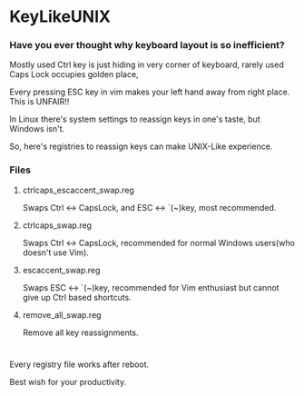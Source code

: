 # KeyLikeUNIX
### Have you ever thought why keyboard layout is so inefficient?

Mostly used Ctrl key is just hiding in very corner of keyboard, rarely used Caps Lock occupies golden place,

Every pressing ESC key in vim makes your left hand away from right place. This is UNFAIR!!

In Linux there's system settings to reassign keys in one's taste, but Windows isn't.

So, here's registries to reassign keys can make UNIX-Like experience.
### Files
1. ctrlcaps_escaccent_swap.reg
   
   Swaps Ctrl <-> CapsLock, and ESC <-> `(~)key, most recommended.
   
2. ctrlcaps_swap.reg
   
   Swaps Ctrl <-> CapsLock, recommended for normal Windows users(who doesn't use Vim).
   
3. escaccent_swap.reg
   
   Swaps ESC <-> `(~)key, recommended for Vim enthusiast but cannot give up Ctrl based shortcuts.
   
4. remove_all_swap.reg

   Remove all key reassignments.
#
Every registry file works after reboot.

Best wish for your productivity.
